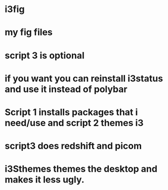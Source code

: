 # i3fig
# my fig files 
# script 3 is optional
# if you want you can reinstall i3status and use it instead of polybar
# Script 1 installs packages that i need/use and script 2 themes i3
# script3 does redshift and picom
# i3Sthemes themes the desktop and makes it less ugly.
